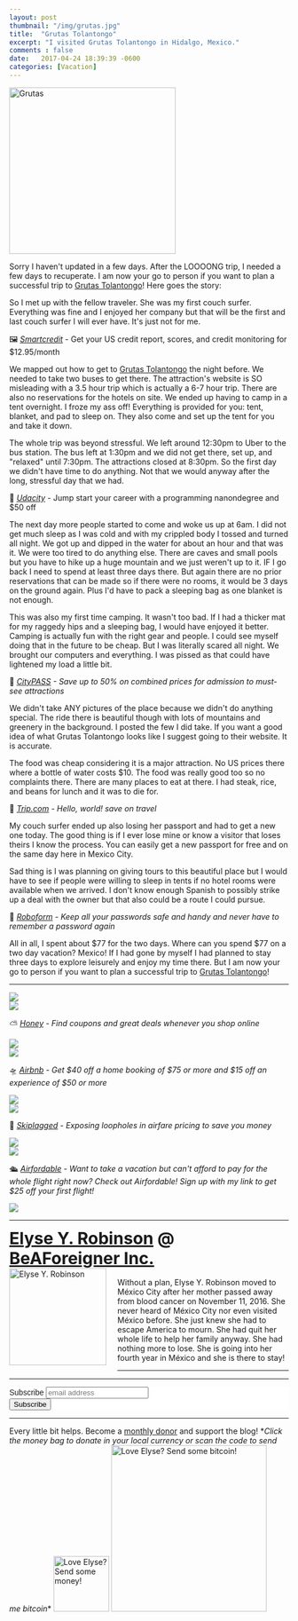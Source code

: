 ```yaml
---
layout: post
thumbnail: "/img/grutas.jpg"
title:  "Grutas Tolantongo"
excerpt: "I visited Grutas Tolantongo in Hidalgo, Mexico."
comments : false
date:   2017-04-24 18:39:39 -0600
categories: [Vacation]
---
```


<img src="/img/grutas.jpg" width="300" height="300" alt="Grutas">

Sorry I haven't updated in a few days. After the LOOOONG trip, I needed a few days to recuperate. I am now your go to person if you want to plan a successful trip to <a href="http://www.grutastolantongo.com.mx" target="_blank">Grutas Tolantongo</a>! Here goes the story:

So I met up with the fellow traveler. She was my first couch surfer. Everything was fine and I enjoyed her company but that will be the first and last couch surfer I will ever have. It's just not for me.

🖼️ <i><a href="http://www.smartcredit.com/eyr" target="_blank">Smartcredit</a></i> - Get your US credit report, scores, and credit monitoring for $12.95/month

We mapped out how to get to <a href="http://www.grutastolantongo.com.mx" target="_blank">Grutas Tolantongo</a> the night before. We needed to take two buses to get there. The attraction's website is SO misleading with a 3.5 hour trip which is actually a 6-7 hour trip. There are also no reservations for the hotels on site. We ended up having to camp in a tent overnight. I froze my ass off! Everything is provided for you: tent, blanket, and pad to sleep on. They also come and set up the tent for you and take it down.

The whole trip was beyond stressful. We left around 12:30pm to Uber to the bus station. The bus left at 1:30pm and we did not get there, set up, and "relaxed" until 7:30pm. The attractions closed at 8:30pm. So the first day we didn't have time to do anything. Not that we would anyway after the long, stressful day that we had.

🎳 <i><a href="https://www.dpbolvw.net/pi105ox52x4KULNSPPMKMOUQNQQU" target="_blank">Udacity</a></i> - Jump start your career with a programming nanondegree and $50 off

The next day more people started to come and woke us up at 6am. I did not get much sleep as I was cold and with my crippled body I tossed and turned all night. We got up and dipped in the water for about an hour and that was it. We were too tired to do anything else. There are caves and small pools but you have to hike up a huge mountain and we just weren't up to it. IF I go back I need to spend at least three days there. But again there are no prior reservations that can be made so if there were no rooms, it would be 3 days on the ground again. Plus I'd have to pack a sleeping bag as one blanket is not enough.

This was also my first time camping. It wasn't too bad. If I had a thicker mat for my raggedy hips and a sleeping bag, I would have enjoyed it better. Camping is actually fun with the right gear and people. I could see myself doing that in the future to be cheap. But I was literally scared all night. We brought our computers and everything. I was pissed as that could have lightened my load a little bit.

🚌 <i><a href="https://www.tkqlhce.com/o5122y1A719PZQSXUURPRQYVVZQV" target="_blank">CityPASS</a> - Save up to 50% on combined prices for admission to must-see attractions</i>

We didn't take ANY pictures of the place because we didn't do anything special. The ride there is beautiful though with lots of mountains and greenery in the background. I posted the few I did take. If you want a good idea of what Grutas Tolantongo looks like I suggest going to their website. It is accurate.

The food was cheap considering it is a major attraction. No US prices there where a bottle of water costs $10. The food was really good too so no complaints there. There are many places to eat at there. I had steak, rice, and beans for lunch and it was to die for.

🍍 <i><a href="https://www.kqzyfj.com/7q105cy63y5LVMOTQQNLNNVQTOMU" target="_blank">Trip.com</a> - Hello, world! save on travel</i>

My couch surfer ended up also losing her passport and had to get a new one today. The good thing is if I ever lose mine or know a visitor that loses theirs I know the process. You can easily get a new passport for free and on the same day here in Mexico City.

Sad thing is I was planning on giving tours to this beautiful place but I would have to see if people were willing to sleep in tents if no hotel rooms were available when we arrived. I don't know enough Spanish to possibly strike up a deal with the owner but that also could be a route I could pursue.

🔑 <i><a href="https://www.roboform.com/key-features?affid=eyrob" target="_blank">Roboform</a> - Keep all your passwords safe and handy and never have to remember a password again</i>

All in all, I spent about $77 for the two days. Where can you spend $77 on a two day vacation? Mexico! If I had gone by myself I had planned to stay three days to explore leisurely and enjoy my time there. But I am now your go to person if you want to plan a successful trip to <a href="http://www.grutastolantongo.com.mx" target="_blank">Grutas Tolantongo</a>!

<hr>

<picture>
  <source srcset="/img/grutas (1).webp" type="image/webp">
  <source srcset="/img/grutas (1).jpg" type="image/jpeg">
<img src="/img/grutas (1).jpg">
</picture>
<br>

<picture>
  <source srcset="/img/grutas (2).webp" type="image/webp">
  <source srcset="/img/grutas (2).jpg" type="image/jpeg">
<img src="/img/grutas (2).jpg">
</picture>
<br>

⛅ <i><a href="https://joinhoney.com/ref/759tu9o" target="_blank">Honey</a> - Find coupons and great deals whenever you shop online</i><br>

<picture>
  <source srcset="/img/grutas (3).webp" type="image/webp">
  <source srcset="/img/grutas (3).jpg" type="image/jpeg">
<img src="/img/grutas (3).jpg">
</picture>
<br>

<picture>
  <source srcset="/img/grutas (4).webp" type="image/webp">
  <source srcset="/img/grutas (4).jpg" type="image/jpeg">
<img src="/img/grutas (4).jpg">
</picture>
<br>

🛸 <i><a href="https://www.airbnb.com/c/elyser93?currency=USD" target="_blank" rel="noopener noreferrer">Airbnb</a> - Get $40 off a home booking of $75 or more and $15 off an experience of $50 or more</i><br>

<picture>
  <source srcset="/img/grutas (5).webp" type="image/webp">
  <source srcset="/img/grutas (5).jpg" type="image/jpeg">
<img src="/img/grutas (5).jpg">
</picture>
<br>

<picture>
  <source srcset="/img/grutas (6).webp" type="image/webp">
  <source srcset="/img/grutas (6).jpg" type="image/jpeg">
<img src="/img/grutas (6).jpg">
</picture>
<br>

🎠 <i><a href="https://skiplagged.com/r/elyser" rel="noopener noreferrer" target="_blank">Skiplagged</a> - Exposing loopholes in airfare pricing to save you money</i><br>

<picture>
  <source srcset="/img/grutas (7).webp" type="image/webp">
  <source srcset="/img/grutas (7).jpg" type="image/jpeg">
<img src="/img/grutas (7).jpg">
</picture>
<br>

<picture>
  <source srcset="/img/grutas (8).webp" type="image/webp">
  <source srcset="/img/grutas (8).jpg" type="image/jpeg">
<img src="/img/grutas (8).jpg">
</picture>
<br>

🛳️ <i><a href="https://www.airfordable.com/referred?referrer=5a68bfc9535a390036c934f7" target="_blank" rel="noopener noreferrer">Airfordable</a> - Want to take a vacation but can't afford to pay for the whole flight right now? Check out Airfordable! Sign up with my link to get $25 off your first flight!</i><br>

<picture>
  <source srcset="/img/grutas (9).webp" type="image/webp">
  <source srcset="/img/grutas (9).jpg" type="image/jpeg">
<img src="/img/grutas (9).jpg">
</picture>

<hr>

<div style="font-size: 30px; font-weight: bold;"><a href="https://elyserobinson.com" target="_blank">Elyse Y. Robinson</a> @ <a href="https://www.beaforeigner.com" target="_blank">BeAForeigner Inc.</a></div>
<div style="float: left; padding: 0 20px 20px 0;"><img src="/img/me86.gif" width="175" height="175" alt="Elyse Y. Robinson"></div>
<br>
Without a plan, Elyse Y. Robinson moved to México City after her mother passed away from blood cancer on November 11, 2016. She never heard of México City nor even visited México before. She just knew she had to escape America to mourn. She had quit her whole life to help her family anyway. She had nothing more to lose. She is going into her fourth year in México and she is there to stay!

<hr>

<div class="sharethis-inline-share-buttons"></div>

<hr>

<!-- Begin Mailchimp Signup Form -->
<link href="//cdn-images.mailchimp.com/embedcode/horizontal-slim-10_7.css" rel="stylesheet" type="text/css">
<style type="text/css">
	#mc_embed_signup{background:#fff; clear:left; font:14px Helvetica,Arial,sans-serif; width:100%;}
	/* Add your own Mailchimp form style overrides in your site stylesheet or in this style block.
	   We recommend moving this block and the preceding CSS link to the HEAD of your HTML file. */
</style>
<div id="mc_embed_signup">
<form action="https://elyserobinson.us14.list-manage.com/subscribe/post?u=d8681ae8829338461cc453b4a&amp;id=f1fd37520f" method="post" id="mc-embedded-subscribe-form" name="mc-embedded-subscribe-form" class="validate" target="_blank" novalidate>
    <div id="mc_embed_signup_scroll">
	<label for="mce-EMAIL">Subscribe</label>
	<input type="email" value="" name="EMAIL" class="email" id="mce-EMAIL" placeholder="email address" required>
    <!-- real people should not fill this in and expect good things - do not remove this or risk form bot signups-->
    <div style="position: absolute; left: -5000px;" aria-hidden="true"><input type="text" name="b_d8681ae8829338461cc453b4a_f1fd37520f" tabindex="-1" value=""></div>
    <div class="clear"><input type="submit" value="Subscribe" name="subscribe" id="mc-embedded-subscribe" class="button"></div>
    </div>
</form>
</div>

<!--End mc_embed_signup-->

<hr>

<div class="text-align: center">
Every little bit helps. Become a <a href="https://liberapay.com/elyserobinson" target="_blank">monthly donor</a> and support the blog! *<i>Click the money bag to donate in your local currency or scan the code to send me bitcoin</i>*
<a href="https://liberapay.com/elyserobinson" target="_blank"><img src="/img/419_money_bag_BTC_solid.gif" width="100" height="100" alt="Love Elyse? Send some money!"></a>

<picture>
  <source srcset="/img/bitcoin.webp" type="image/webp">
  <source srcset="/img/bitcoin.jpeg" type="image/jpeg">
  <img src="/img/bitcoin.jpeg" width="280" height="300" alt="Love Elyse? Send some bitcoin!">
</picture>
</div>
